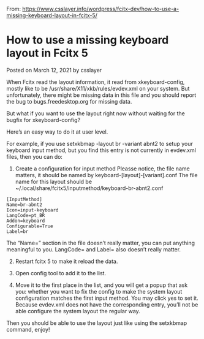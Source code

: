 
From: https://www.csslayer.info/wordpress/fcitx-dev/how-to-use-a-missing-keyboard-layout-in-fcitx-5/

# How to use a missing keyboard layout in Fcitx 5
Posted on March 12, 2021 by csslayer	

When Fcitx read the layout information, it read from xkeyboard-config, mostly like to be /usr/share/X11/xkb/rules/evdev.xml on your system. But unfortunately, there might be missing data in this file and you should report the bug to bugs.freedesktop.org for missing data.

But what if you want to use the layout right now without waiting for the bugfix for xkeyboard-config?

Here’s an easy way to do it at user level.

For example, if you use setxkbmap -layout br -variant abnt2 to setup your keyboard input method, but you find this entry is not currently in evdev.xml files, then you can do:

1. Create a configuration for input method
Pleasse notice, the file name matters, it should be named by keyboard-[layout]-[variant].conf
The file name for this layout should be ~/.local/share/fcitx5/inputmethod/keyboard-br-abnt2.conf

```
[InputMethod]
Name=br-abnt2
Icon=input-keyboard
LangCode=pt_BR
Addon=keyboard
Configurable=True
Label=br
```

The “Name=” section in the file doesn’t really matter, you can put anything meaningful to you. LangCode= and Label= also doesn’t really matter.

2. Restart fcitx 5 to make it reload the data.

3. Open config tool to add it to the list.

4. Move it to the first place in the list, and you will get a popup that ask you: whether you want to fix the config to make the system layout configuration matches the first input method. You may click yes to set it. Because evdev.xml does not have the corresponding entry, you’ll not be able configure the system layout the regular way.

Then you should be able to use the layout just like using the setxkbmap command, enjoy!
